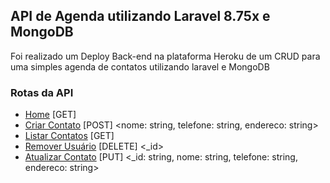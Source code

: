 ## API de Agenda utilizando Laravel 8.75x e MongoDB

Foi realizado um Deploy Back-end na plataforma Heroku de um CRUD para uma simples agenda de contatos utilizando laravel e MongoDB

### Rotas da API


- [Home](https://agenda-laravel-mongodb-api.herokuapp.com/api/agenda) [GET]
- [Criar Contato](https://agenda-laravel-mongodb-api.herokuapp.com/api/agenda/contato/create) [POST]    <nome: string, telefone: string, endereco: string>
- [Listar Contatos](http:s://agenda-laravel-mongodb-api.herokuapp.com/api/agenda/contato/list) [GET]
- [Remover Usuário](https://agenda-laravel-mongodb-api.herokuapp.com/api/agenda/contato/delete) [DELETE] <_id>
- [Atualizar Contato](https://agenda-laravel-mongodb-api.herokuapp.com/api/agenda/contato/update) [PUT] <_id: string, nome: string, telefone: string, endereco: string>


